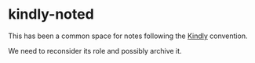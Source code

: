 # kindly-noted
This has been a common space for notes following the [Kindly](https://scicloj.github.io/kindly/) convention.

We need to reconsider its role and possibly archive it.
